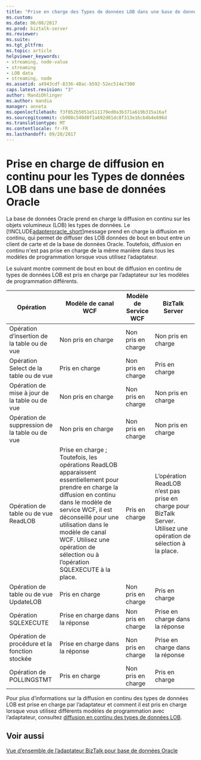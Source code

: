 ```yaml
---
title: "Prise en charge des Types de données LOB dans une base de données Oracle de diffusion en continu | Documents Microsoft"
ms.custom: 
ms.date: 06/08/2017
ms.prod: biztalk-server
ms.reviewer: 
ms.suite: 
ms.tgt_pltfrm: 
ms.topic: article
helpviewer_keywords:
- streaming, node-value
- streaming
- LOB data
- streaming, node
ms.assetid: a4943cdf-8336-48ac-b592-52ec514e7300
caps.latest.revision: "3"
author: MandiOhlinger
ms.author: mandia
manager: anneta
ms.openlocfilehash: f3f052b5051e511179ed0a3b371a619b315a16af
ms.sourcegitcommit: cb908c540d8f1a692d01dc8f313e16cb4b4e696d
ms.translationtype: MT
ms.contentlocale: fr-FR
ms.lasthandoff: 09/20/2017
---
```

# <a name="streaming-support-for-lob-data-types-in-oracle-database"></a>Prise en charge de diffusion en continu pour les Types de données LOB dans une base de données Oracle
La base de données Oracle prend en charge la diffusion en continu sur les objets volumineux (LOB) les types de données. Le [!INCLUDE[adapteroracle_short](../../includes/adapteroracle-short-md.md)]message prend en charge la diffusion en continu, qui permet de diffuser des LOB données de bout en bout entre un client de carte et de la base de données Oracle. Toutefois, diffusion en continu n'est pas prise en charge de la même manière dans tous les modèles de programmation lorsque vous utilisez l’adaptateur.  
  
 Le suivant montre comment de bout en bout de diffusion en continu de types de données LOB est pris en charge par l’adaptateur sur les modèles de programmation différents.  
  
|Opération|Modèle de canal WCF|Modèle de Service WCF|BizTalk Server|  
|---------------|-----------------------|-----------------------|--------------------|  
|Opération d’insertion de la table ou de vue|Non pris en charge|Non pris en charge|Non pris en charge|  
|Opération Select de la table ou de vue|Pris en charge|Non pris en charge|Pris en charge|  
|Opération de mise à jour de la table ou de vue|Non pris en charge|Non pris en charge|Non pris en charge|  
|Opération de suppression de la table ou de vue|Non pris en charge|Non pris en charge|Non pris en charge|  
|Opération de table ou de vue ReadLOB|Prise en charge ; Toutefois, les opérations ReadLOB apparaissent essentiellement pour prendre en charge la diffusion en continu dans le modèle de service WCF, il est déconseillé pour une utilisation dans le modèle de canal WCF. Utilisez une opération de sélection ou à l’opération SQLEXECUTE à la place.|Pris en charge|L’opération ReadLOB n’est pas prise en charge pour BizTalk Server. Utilisez une opération de sélection à la place.|  
|Opération de table ou de vue UpdateLOB|Pris en charge|Non pris en charge|Pris en charge|  
|Opération SQLEXECUTE|Prise en charge dans la réponse|Non pris en charge|Prise en charge dans la réponse|  
|Opération de procédure et la fonction stockée|Prise en charge dans la réponse|Non pris en charge|Prise en charge dans la réponse|  
|Opération de POLLINGSTMT|Pris en charge|Non pris en charge|Pris en charge|  
  
 Pour plus d’informations sur la diffusion en continu des types de données LOB est prise en charge par l’adaptateur et comment il est pris en charge lorsque vous utilisez différents modèles de programmation avec l’adaptateur, consultez [diffusion en continu des types de données LOB](../../adapters-and-accelerators/adapter-oracle-database/streaming-large-object-data-types-in-oracle-database-adapter.md).  
  
## <a name="see-also"></a>Voir aussi  
 [Vue d’ensemble de l’adaptateur BizTalk pour base de données Oracle](../../adapters-and-accelerators/adapter-oracle-database/overview-of-biztalk-adapter-for-oracle-database.md)